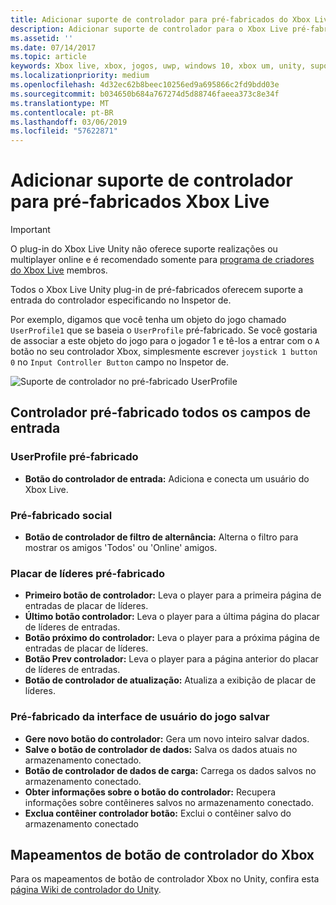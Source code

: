 ```yaml
---
title: Adicionar suporte de controlador para pré-fabricados do Xbox Live
description: Adicionar suporte de controlador para o Xbox Live pré-fabricados usando o plug-in Xbox Live Unity
ms.assetid: ''
ms.date: 07/14/2017
ms.topic: article
keywords: Xbox live, xbox, jogos, uwp, windows 10, xbox um, unity, suporte ao controlador
ms.localizationpriority: medium
ms.openlocfilehash: 4d32ec62b8beec10256ed9a695866c2fd9bdd03e
ms.sourcegitcommit: b034650b684a767274d5d88746faeea373c8e34f
ms.translationtype: MT
ms.contentlocale: pt-BR
ms.lasthandoff: 03/06/2019
ms.locfileid: "57622871"
---
```

# <a name="add-controller-support-to-xbox-live-prefabs"></a>Adicionar suporte de controlador para pré-fabricados Xbox Live

> [!IMPORTANT]
> O plug-in do Xbox Live Unity não oferece suporte realizações ou multiplayer online e é recomendado somente para [programa de criadores do Xbox Live](../developer-program-overview.md) membros.

Todos o Xbox Live Unity plug-in de pré-fabricados oferecem suporte a entrada do controlador especificando no Inspetor de.

Por exemplo, digamos que você tenha um objeto do jogo chamado `UserProfile1` que se baseia o `UserProfile` pré-fabricado. Se você gostaria de associar a este objeto do jogo para o jogador 1 e tê-los a entrar com o `A` botão no seu controlador Xbox, simplesmente escrever `joystick 1 button 0` no `Input Controller Button` campo no Inspetor de.

  ![Suporte de controlador no pré-fabricado UserProfile](../images/unity/controller-support-example.png)

## <a name="all-prefab-controller-input-fields"></a>Controlador pré-fabricado todos os campos de entrada
### <a name="userprofile-prefab"></a>UserProfile pré-fabricado
- **Botão do controlador de entrada:** Adiciona e conecta um usuário do Xbox Live.

### <a name="social-prefab"></a>Pré-fabricado social
- **Botão de controlador de filtro de alternância:** Alterna o filtro para mostrar os amigos 'Todos' ou 'Online' amigos.

### <a name="leaderboard-prefab"></a>Placar de líderes pré-fabricado
- **Primeiro botão de controlador:** Leva o player para a primeira página de entradas de placar de líderes.
- **Último botão controlador:** Leva o player para a última página do placar de líderes de entradas.
- **Botão próximo do controlador:** Leva o player para a próxima página de entradas de placar de líderes.
- **Botão Prev controlador:** Leva o player para a página anterior do placar de líderes de entradas.
- **Botão de controlador de atualização:** Atualiza a exibição de placar de líderes.


### <a name="game-save-ui-prefab"></a>Pré-fabricado da interface de usuário do jogo salvar
- **Gere novo botão do controlador:** Gera um novo inteiro salvar dados.
- **Salve o botão de controlador de dados:** Salva os dados atuais no armazenamento conectado.
- **Botão de controlador de dados de carga:** Carrega os dados salvos no armazenamento conectado.
- **Obter informações sobre o botão do controlador:** Recupera informações sobre contêineres salvos no armazenamento conectado.
- **Exclua contêiner controlador botão:** Exclui o contêiner salvo do armazenamento conectado

## <a name="xbox-controller-button-mappings"></a>Mapeamentos de botão de controlador do Xbox

Para os mapeamentos de botão de controlador Xbox no Unity, confira esta [página Wiki de controlador do Unity](https://wiki.unity3d.com/index.php?title=Xbox360Controller).
